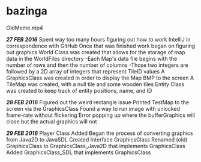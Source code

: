 # bazinga
OldMeme.mp4

***27 FEB 2016***
Spent way too many hours figuring out how to work IntelliJ in correspondence with GitHub
Once that was finished work began on figuring out graphics
World Class was created that allows for the storage of map data in the WorldFiles directory
    -Each Map's data file begins with the number of rows and then the number of columns
    -Those two integers are followed by a 2D array of integers that represent TileID values
A GraphicsClass was created in order to display the Map BMP to the screen
A TileMap was created, with a null tile and some wooden tiles
Entity Class was created to keep track of entity positions, name, and ID

***28 FEB 2016***
Figured out the weird rectangle issue
Printed TestMap to the screen via the GraphicsClass
Found a way to run image with unlocked frame-rate without flickering
Error popping up where the bufferGraphics will close but the actual graphics will not

***29 FEB 2016***
Player Class Added
Began the process of converting graphics from Java2D to JavaSDL
Created Interface GraphicsClass
Renamed (old) GraphicsClass to GraphicsClass_Java2D that implements GraphicsClass
Added GraphicsClass_SDL that implements GraphicsClass